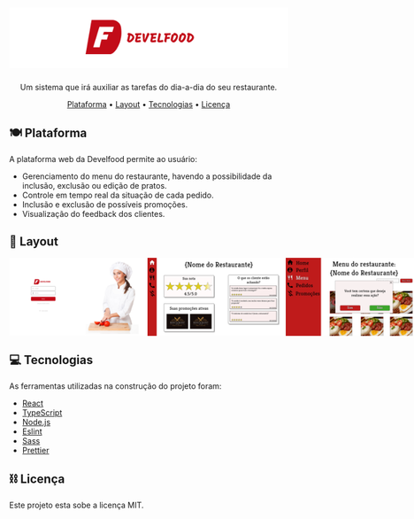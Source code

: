 <h1 align="center">
  <img src="./src/assets/img/develcode_logo.png" alt="Logotipo Develcode" width="800px">
</h1>

<p align="center">Um sistema que irá auxiliar as tarefas do dia-a-dia do seu restaurante.</p>

<p align="center">
  <a href="#plate_with_cutlery-plataforma">Plataforma</a> •
  <a href="#crab-layout">Layout</a> •
  <a href="#computer-tecnologias">Tecnologias</a> •
  <a href="#chains-licenc-a">Licença</a> 
</p>

## :plate_with_cutlery:	Plataforma

A plataforma web da Develfood permite ao usuário: 

  - Gerenciamento do menu do restaurante, havendo a possibilidade da inclusão, exclusão ou edição de pratos.  
  - Controle em tempo real da situação de cada pedido.
  - Inclusão e exclusão de possíveis promoções.
  - Visualização do feedback dos clientes.


## :art: Layout

<p align="center" style="display: flex; align-items: flex-start; justify-content: space-around;">
  <img src="./src/assets/img/login_develcode.png" width="250px" alt="Layout do login">
  <img src="./src/assets/img/home_develcode.png" width="250px" alt="Layout do home">
  <img src="./src/assets/img/manu_develcode.png" width="250px" alt="Layout do menu">
</p>

## :computer: Tecnologias

As ferramentas utilizadas na construção do projeto foram:

- [React](https://pt-br.reactjs.org/)
- [TypeScript](https://www.typescriptlang.org/)
- [Node.js](https://nodejs.org/en/)
- [Eslint](https://eslint.org/)
- [Sass](https://sass-lang.com/)
- [Prettier](https://prettier.io/)

## :chains:	Licença

Este projeto esta sobe a licença MIT.

